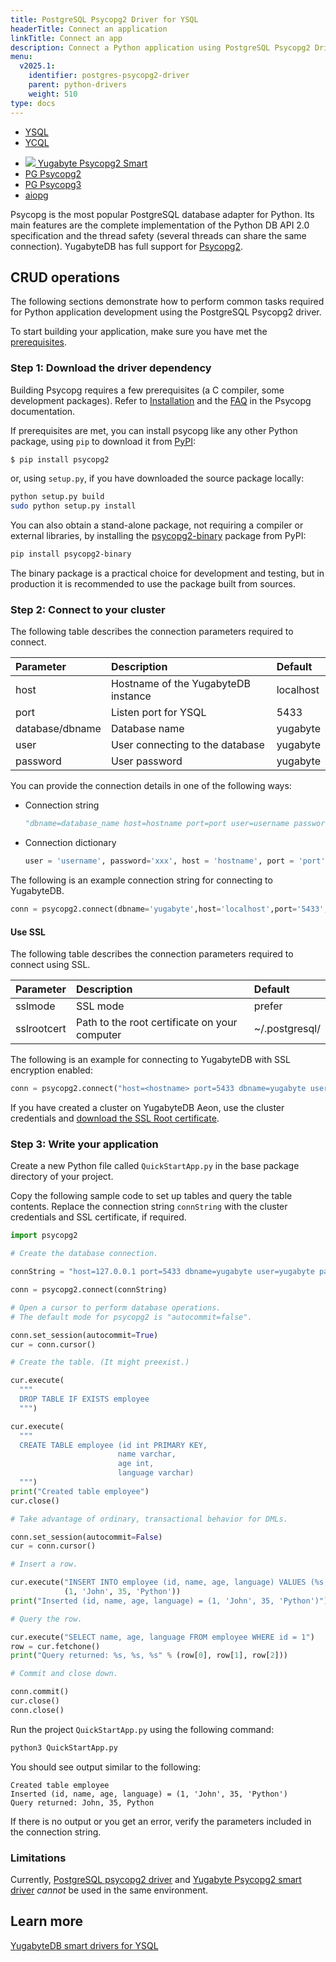```yaml
---
title: PostgreSQL Psycopg2 Driver for YSQL
headerTitle: Connect an application
linkTitle: Connect an app
description: Connect a Python application using PostgreSQL Psycopg2 Driver for YSQL
menu:
  v2025.1:
    identifier: postgres-psycopg2-driver
    parent: python-drivers
    weight: 510
type: docs
---
```


<ul class="nav nav-tabs-alt nav-tabs-yb">
  <li class="active">
    <a href="../yugabyte-psycopg2/" class="nav-link">
      YSQL
    </a>
  </li>
  <li>
    <a href="../ycql/" class="nav-link">
      YCQL
    </a>
  </li>
</ul>

<ul class="nav nav-tabs-alt nav-tabs-yb">

  <li >
    <a href="../yugabyte-psycopg2" class="nav-link">
      <img src="/icons/yugabyte.svg"></i>
      Yugabyte Psycopg2 Smart
    </a>
  </li>

  <li >
    <a href="../postgres-psycopg2" class="nav-link active">
      <i class="icon-postgres" aria-hidden="true"></i>
      PG Psycopg2
    </a>
  </li>

  <li >
    <a href="../postgres-psycopg3" class="nav-link">
      <i class="icon-postgres" aria-hidden="true"></i>
      PG Psycopg3
    </a>
  </li>

  <li >
    <a href="../aiopg" class="nav-link">
      <i class="icon-postgres" aria-hidden="true"></i>
      aiopg
    </a>
  </li>

</ul>

Psycopg is the most popular PostgreSQL database adapter for Python. Its main features are the complete implementation of the Python DB API 2.0 specification and the thread safety (several threads can share the same connection). YugabyteDB has full support for [Psycopg2](https://www.psycopg.org/).

## CRUD operations

The following sections demonstrate how to perform common tasks required for Python application development using the PostgreSQL Psycopg2 driver.

To start building your application, make sure you have met the [prerequisites](../#prerequisites).

### Step 1: Download the driver dependency

Building Psycopg requires a few prerequisites (a C compiler, some development packages). Refer to [Installation](https://www.psycopg.org/docs/install.html#install-from-source) and the [FAQ](https://www.psycopg.org/docs/faq.html#faq-compile) in the Psycopg documentation.

If prerequisites are met, you can install psycopg like any other Python package, using `pip` to download it from [PyPI](https://pypi.org/project/psycopg2/):

```sh
$ pip install psycopg2
```

or, using `setup.py`, if you have downloaded the source package locally:

```sh
python setup.py build
sudo python setup.py install
```

You can also obtain a stand-alone package, not requiring a compiler or external libraries, by installing the [psycopg2-binary](https://pypi.org/project/psycopg2-binary/) package from PyPI:

```sh
pip install psycopg2-binary
```

The binary package is a practical choice for development and testing, but in production it is recommended to use the package built from sources.

### Step 2: Connect to your cluster

The following table describes the connection parameters required to connect.

| Parameter | Description | Default |
| :---------- | :---------- | :------ |
| host  | Hostname of the YugabyteDB instance | localhost
| port |  Listen port for YSQL | 5433
| database/dbname | Database name | yugabyte
| user | User connecting to the database | yugabyte
| password | User password | yugabyte

You can provide the connection details in one of the following ways:

- Connection string

  ```python
  "dbname=database_name host=hostname port=port user=username password=password"
  ```

- Connection dictionary

  ```python
  user = 'username', password='xxx', host = 'hostname', port = 'port', dbname = 'database_name'
  ```

The following is an example connection string for connecting to YugabyteDB.

```python
conn = psycopg2.connect(dbname='yugabyte',host='localhost',port='5433',user='yugabyte',password='yugabyte')
```

#### Use SSL

The following table describes the connection parameters required to connect using SSL.

| Parameter | Description | Default |
| :-------- | :---------- | :------ |
| sslmode | SSL mode  | prefer
| sslrootcert | Path to the root certificate on your computer | ~/.postgresql/

The following is an example for connecting to YugabyteDB with SSL encryption enabled:

```python
conn = psycopg2.connect("host=<hostname> port=5433 dbname=yugabyte user=<username> password=<password> sslmode=verify-full sslrootcert=/Users/my-user/Downloads/root.crt")
```

If you have created a cluster on YugabyteDB Aeon, use the cluster credentials and [download the SSL Root certificate](/preview/yugabyte-cloud/cloud-secure-clusters/cloud-authentication/#download-your-cluster-certificate).

### Step 3: Write your application

Create a new Python file called `QuickStartApp.py` in the base package directory of your project.

Copy the following sample code to set up tables and query the table contents. Replace the connection string `connString` with the cluster credentials and SSL certificate, if required.

```python
import psycopg2

# Create the database connection.

connString = "host=127.0.0.1 port=5433 dbname=yugabyte user=yugabyte password=yugabyte"

conn = psycopg2.connect(connString)

# Open a cursor to perform database operations.
# The default mode for psycopg2 is "autocommit=false".

conn.set_session(autocommit=True)
cur = conn.cursor()

# Create the table. (It might preexist.)

cur.execute(
  """
  DROP TABLE IF EXISTS employee
  """)

cur.execute(
  """
  CREATE TABLE employee (id int PRIMARY KEY,
                        name varchar,
                        age int,
                        language varchar)
  """)
print("Created table employee")
cur.close()

# Take advantage of ordinary, transactional behavior for DMLs.

conn.set_session(autocommit=False)
cur = conn.cursor()

# Insert a row.

cur.execute("INSERT INTO employee (id, name, age, language) VALUES (%s, %s, %s, %s)",
            (1, 'John', 35, 'Python'))
print("Inserted (id, name, age, language) = (1, 'John', 35, 'Python')")

# Query the row.

cur.execute("SELECT name, age, language FROM employee WHERE id = 1")
row = cur.fetchone()
print("Query returned: %s, %s, %s" % (row[0], row[1], row[2]))

# Commit and close down.

conn.commit()
cur.close()
conn.close()
```

Run the project `QuickStartApp.py` using the following command:

```python
python3 QuickStartApp.py
```

You should see output similar to the following:

```text
Created table employee
Inserted (id, name, age, language) = (1, 'John', 35, 'Python')
Query returned: John, 35, Python
```

If there is no output or you get an error, verify the parameters included in the connection string.

### Limitations

Currently, [PostgreSQL psycopg2 driver](https://github.com/psycopg/psycopg2) and [Yugabyte Psycopg2 smart driver](https://github.com/yugabyte/psycopg2) _cannot_ be used in the same environment.

## Learn more

[YugabyteDB smart drivers for YSQL](../../smart-drivers/)
